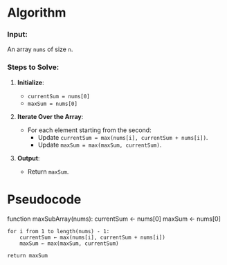 # Algorithm

### Input:
An array `nums` of size `n`.

### Steps to Solve:

1. **Initialize**:
   - `currentSum = nums[0]`
   - `maxSum = nums[0]`

2. **Iterate Over the Array**:
   - For each element starting from the second:
     - Update `currentSum = max(nums[i], currentSum + nums[i])`.
     - Update `maxSum = max(maxSum, currentSum)`.

3. **Output**:
   - Return `maxSum`.


# Pseudocode

function maxSubArray(nums):
    currentSum ← nums[0]
    maxSum ← nums[0]

    for i from 1 to length(nums) - 1:
        currentSum ← max(nums[i], currentSum + nums[i])
        maxSum ← max(maxSum, currentSum)

    return maxSum
